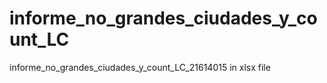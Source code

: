 # informe_no_grandes_ciudades_y_count_LC
informe_no_grandes_ciudades_y_count_LC_21614015 in xlsx file
